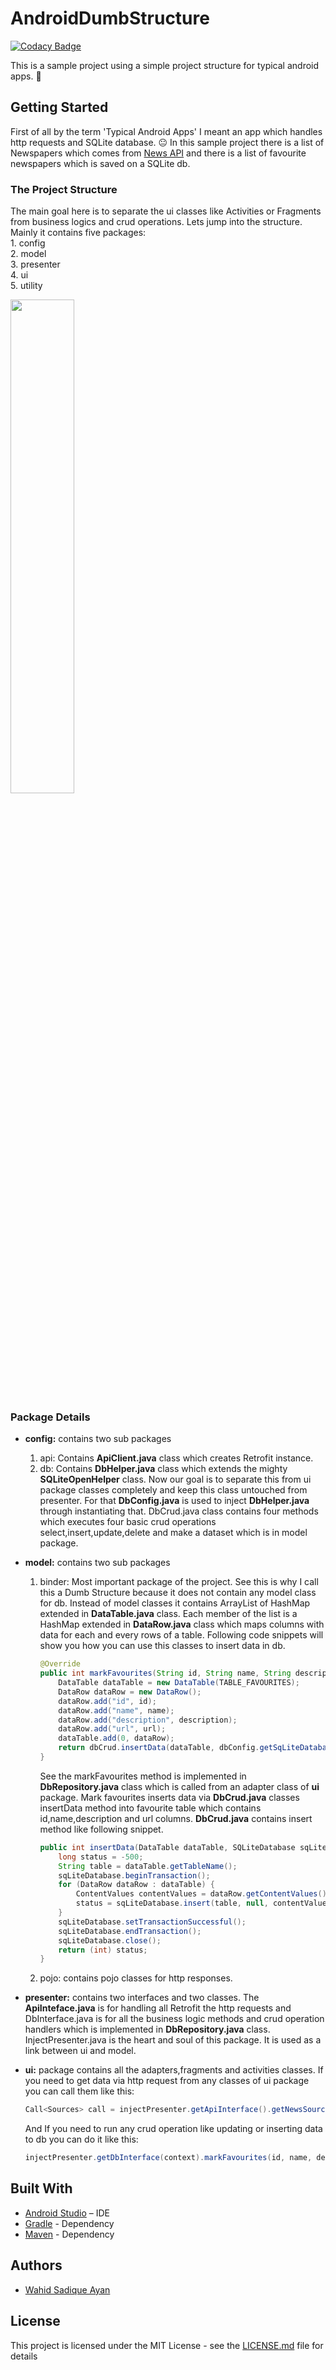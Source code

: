 # AndroidDumbStructure 
[![Codacy Badge](https://api.codacy.com/project/badge/Grade/d95ca698238447d98eda32cf3c5aef73)](https://www.codacy.com/app/wsayan28/AndroidDumbStructure?utm_source=github.com&amp;utm_medium=referral&amp;utm_content=WSAyan/AndroidDumbStructure&amp;utm_campaign=Badge_Grade)

This is a sample project using a simple project structure for typical android apps. :panda_face:

## Getting Started

First of all by the term 'Typical Android Apps' I meant an app which handles  http requests and SQLite database. :neutral_face: In this sample project there is a list of Newspapers which comes from [News API](https://newsapi.org/) and there is a list of favourite newspapers which is saved on a SQLite db.  

### The Project Structure

The main goal here is to separate the ui classes like Activities or Fragments from business logics and crud operations. Lets jump into the structure. Mainly it contains five packages:      
    1. config      
    2. model      
    3. presenter      
    4. ui      
    5. utility    


<img src="https://user-images.githubusercontent.com/7785995/32697273-21eedac0-c7b7-11e7-9460-86181863d1a3.PNG" width="45%"></img> 

### Package Details
- **config:** contains two sub packages
    1. api:
        Contains **ApiClient.java** class which creates Retrofit instance.
    2. db:
        Contains **DbHelper.java** class which extends the mighty **SQLiteOpenHelper** class. Now our goal is to separate this from ui           package classes completely and keep this class untouched from presenter. For that **DbConfig.java** is used to inject  **DbHelper.java** through instantiating that. DbCrud.java class contains four methods which executes four basic crud operations select,insert,update,delete and make a dataset which is in model package. 

- **model:** contains two sub packages
    1. binder:
        Most important package of the project. See this is why I call this a Dumb Structure because it does not contain any model class for db. Instead of model classes it contains ArrayList of HashMap extended in **DataTable.java** class. Each member of the list is a HashMap extended in **DataRow.java** class which maps columns with data for each and every rows of a table. Following code snippets will show you how you can use this classes to insert data in db.
        ```java
        @Override
        public int markFavourites(String id, String name, String description, String url) {
            DataTable dataTable = new DataTable(TABLE_FAVOURITES);
            DataRow dataRow = new DataRow();
            dataRow.add("id", id);
            dataRow.add("name", name);
            dataRow.add("description", description);
            dataRow.add("url", url);
            dataTable.add(0, dataRow);
            return dbCrud.insertData(dataTable, dbConfig.getSqLiteDatabase());
        }
        ```
        See the markFavourites method is implemented in **DbRepository.java** class which is called from an adapter class of **ui** package. Mark favourites inserts data via **DbCrud.java** classes insertData method into favourite table which contains id,name,description and url columns. **DbCrud.java** contains insert method like following snippet.
        ```java
        public int insertData(DataTable dataTable, SQLiteDatabase sqLiteDatabase) {
            long status = -500;
            String table = dataTable.getTableName();
            sqLiteDatabase.beginTransaction();
            for (DataRow dataRow : dataTable) {
                ContentValues contentValues = dataRow.getContentValues();
                status = sqLiteDatabase.insert(table, null, contentValues);
            }
            sqLiteDatabase.setTransactionSuccessful();
            sqLiteDatabase.endTransaction();
            sqLiteDatabase.close();
            return (int) status;
        }
        ```

    2. pojo:
        contains pojo classes for http responses.


- **presenter:** contains two interfaces and two classes. The **ApiInteface.java** is for handling all Retrofit the http requests and DbInterface.java is for all the business logic methods and crud operation handlers which is implemented in **DbRepository.java** class. InjectPresenter.java is the heart and soul of this package. It is used as a link between ui and model.

- **ui:** package contains all the adapters,fragments and activities classes. If you need to get data via http request from any classes of ui package you can call them like this:
   ```java
   Call<Sources> call = injectPresenter.getApiInterface().getNewsSources("en");
   ```
   And If you need to run any crud operation like updating or inserting data to db you can do it like this:
   ```java
   injectPresenter.getDbInterface(context).markFavourites(id, name, description, url);
   ```
   
## Built With
* [Android Studio](https://developer.android.com/studio/index.html) – IDE 
* [Gradle](https://gradle.org/) - Dependency 
* [Maven](https://maven.apache.org/) - Dependency 

## Authors
* [Wahid Sadique Ayan](https://github.com/WSAyan)

## License

This project is licensed under the MIT License - see the [LICENSE.md](LICENSE.md) file for details



